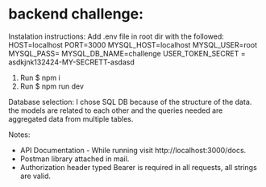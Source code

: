 # backend challenge:

Instalation instructions:
Add .env file in root dir with the followed:
HOST=localhost
PORT=3000
MYSQL_HOST=localhost
MYSQL_USER=root
MYSQL_PASS=
MYSQL_DB_NAME=challenge
USER_TOKEN_SECRET = asdkjnk132424-MY-SECRETT-asdasd

1. Run $ npm i
2. Run $ npm run dev


Database selection:
I chose SQL DB because of the structure of the data. the models are related to each other and the queries needed are aggregated data from multiple tables. 


Notes:
- API Documentation - While running visit http://localhost:3000/docs.
- Postman library attached in mail.
- Authorization header typed Bearer is required in all requests, all strings are valid.
